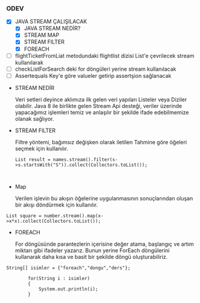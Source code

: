 ### ODEV

- [x] JAVA STREAM ÇALIŞILACAK
    - [x] JAVA STREAM NEDİR?
    - [x] STREAM MAP
    - [x] STREAM FILTER
    - [x] FOREACH
- [ ] flightTicketFromLiat metodundaki flightlist dizisi List'e çevrilecek stream kullanılarak
- [ ] checkListForSearch deki for döngüleri yerine stream kullanılacak
- [ ] Assertequals Key'e göre valueler getirip assertşion sağlanacak

* STREAM NEDİR
  
  Veri setleri deyince aklımıza ilk gelen veri yapıları Listeler veya Diziler olabilir. Java 8 ile birlikte gelen Stream Api desteği, veriler üzerinde yapacağımız işlemleri temiz ve anlaşılır bir şekilde ifade edebilmemize olanak sağlıyor.

* STREAM FILTER
  
  Filtre yöntemi, bağımsız değişken olarak iletilen Tahmine göre öğeleri seçmek için kullanılır.
  ```  List names = Arrays.asList("Reflection","Collection","Stream");
  List result = names.stream().filter(s->s.startsWith("S")).collect(Collectors.toList());
```      ```
 * Map

    Verilen işlevin bu akışın öğelerine uygulanmasının sonuçlarından oluşan bir akışı döndürmek için kullanılır. 

```List number = Arrays.asList(2,3,4,5);
List square = number.stream().map(x->x*x).collect(Collectors.toList());
```
* FOREACH
  
    For döngüsünde parantezlerin içerisine değer atama, başlangıç ve artım miktarı gibi ifadeler yazarız. Bunun yerine ForEach döngülerini kullanarak daha kısa ve basit bir şekilde döngü oluşturabiliriz.
```
String[] isimler = {"foreach","dongu","ders"};
        
        for(String i : isimler)
        {
            System.out.println(i);
        }
```